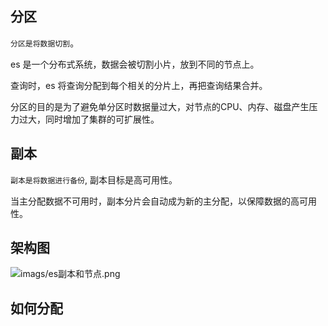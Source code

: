 ## 分区
`分区是将数据切割`。

es 是一个分布式系统，数据会被切割小片，放到不同的节点上。

查询时，es 将查询分配到每个相关的分片上，再把查询结果合并。

分区的目的是为了避免单分区时数据量过大，对节点的CPU、内存、磁盘产生压力过大，同时增加了集群的可扩展性。

## 副本
`副本是将数据进行备份`, 副本目标是高可用性。

当主分配数据不可用时，副本分片会自动成为新的主分配，以保障数据的高可用性。

## 架构图

![imags/es副本和节点.png](img.png)


## 如何分配
